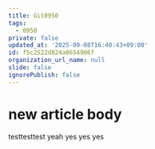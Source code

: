 ```yaml
---
title: Git0950
tags:
  - 0950
private: false
updated_at: '2025-09-08T16:40:43+09:00'
id: f5c2522d824a0654906f
organization_url_name: null
slide: false
ignorePublish: false
---
```

# new article body
testtesttest yeah
yes
yes
yes
